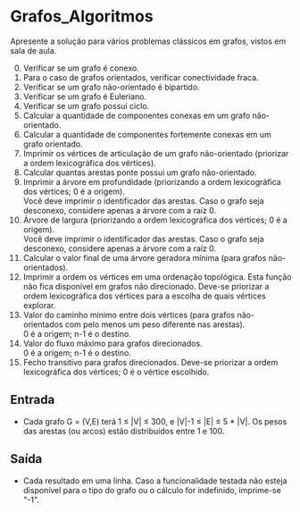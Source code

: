 # Grafos_Algoritmos
Apresente a solução para vários problemas clássicos em grafos, vistos em sala de aula.


0. Verificar se um grafo é conexo. 
1. Para o caso de grafos orientados, verificar conectividade fraca. 
2. Verificar se um grafo não-orientado é bipartido. 
3. Verificar se um grafo é Euleriano. 
4. Verificar se um grafo possui ciclo. 
5. Calcular a quantidade de componentes conexas em um grafo não-orientado. 
6. Calcular a quantidade de componentes fortemente conexas em um grafo orientado. 
7. Imprimir os vértices de articulação de um grafo não-orientado (priorizar a ordem lexicográfica dos vértices).  
8. Calcular quantas arestas ponte possui um grafo não-orientado.  
9. Imprimir a árvore em profundidade (priorizando a ordem lexicográfica dos vértices; 0 é a origem).  
  Você deve imprimir o identificador das arestas. Caso o grafo seja desconexo, considere apenas a árvore com a raíz 0. 
10. Árvore de largura (priorizando a ordem lexicográfica dos vértices; 0 é a origem).  
Você deve imprimir o identificador das arestas. Caso o grafo seja desconexo, considere apenas a árvore com a raíz 0.  
11. Calcular o valor final de uma árvore geradora mínima (para grafos não-orientados).  
12. Imprimir a ordem os vértices em uma ordenação topológica. 
  Esta função não fica disponível em grafos não direcionado. 
  Deve-se priorizar a ordem lexicográfica dos vértices para a escolha de quais vértices explorar. 
13. Valor do caminho mínimo entre dois vértices (para grafos não-orientados com pelo menos um peso diferente nas arestas).  
  0 é a origem; n-1 é o destino. 
14. Valor do fluxo máximo para grafos direcionados.  
  0 é a origem; n-1 é o destino. 
15. Fecho transitivo para grafos direcionados. 
  Deve-se priorizar a ordem lexicográfica dos vértices; 
  0 é o vértice escolhido.


## Entrada
 - Cada grafo G = (V,E) terá 1 ≤ |V| ≤ 300, e |V|-1 ≤ |E| ≤ 5 * |V|. Os pesos das arestas (ou arcos) estão distribuídos entre 1 e 100.



## Saída
 - Cada resultado em uma linha. Caso a funcionalidade testada não esteja disponível para o tipo do grafo ou o cálculo for indefinido, imprime-se "-1".
